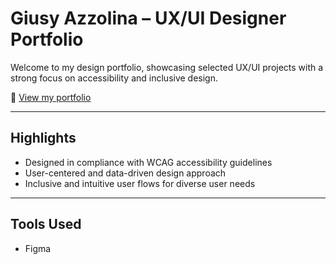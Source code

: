 # Giusy Azzolina – UX/UI Designer Portfolio

Welcome to my design portfolio, showcasing selected UX/UI projects with a strong focus on accessibility and inclusive design.

🔗 [View my portfolio](https://bit.ly/giusy-azzolina-portfolio)

---

## Highlights

- Designed in compliance with WCAG accessibility guidelines
- User-centered and data-driven design approach  
- Inclusive and intuitive user flows for diverse user needs  

---

## Tools Used

- Figma
